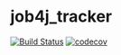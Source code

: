 # job4j_tracker
[![Build Status](https://travis-ci.com/Constantine-M/Project_tracker-job4j.svg?branch=dependabot%2Fmaven%2Fjunit-junit-4.13.1)](https://travis-ci.com/Constantine-M/Project_tracker-job4j)
[![codecov](https://codecov.io/gh/Constantine-M/Project_tracker-job4j/branch/dependabot/maven/junit-junit-4.13.1/graph/badge.svg?token=Y10EM7YFJK)](https://codecov.io/gh/Constantine-M/Project_tracker-job4j)
